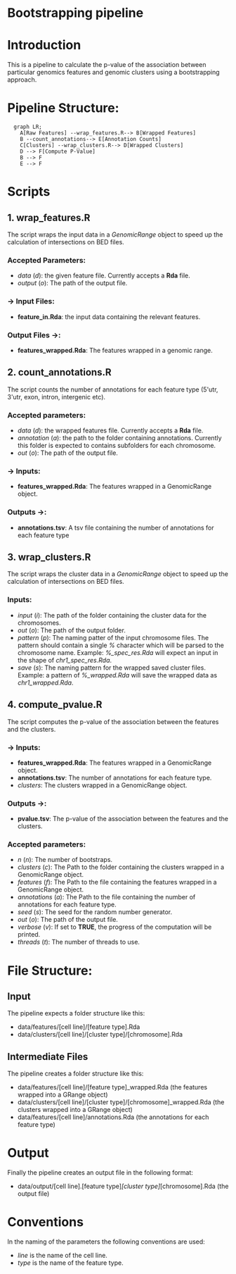# Bootstrapping pipeline

# Introduction
This is a pipeline to calculate the p-value of the association between particular genomics features and genomic clusters using a bootstrapping approach.

# Pipeline Structure:
```mermaid
  graph LR;
    A[Raw Features] --wrap_features.R--> B[Wrapped Features]
    B --count_annotations--> E[Annotation Counts] 
    C[Clusters] --wrap_clusters.R--> D[Wrapped Clusters]
    D --> F[Compute P-Value]
    B --> F
    E --> F
```

# Scripts
## 1. wrap_features.R 
The script wraps the input data in a *GenomicRange* object to speed up the calculation of intersections on BED files.

### Accepted Parameters:
- *data* (*d*): the given feature file. Currently accepts a **Rda** file.
- *output* (*o*): The path of the output file.

### -> Input Files:
- __feature_in.Rda__: the input data containing the relevant features.

### Output Files ->:
- __features_wrapped.Rda__: The features wrapped in a genomic range.

## 2. count_annotations.R
The script counts the number of annotations for each feature type (5'utr, 3'utr, exon, intron, intergenic etc).

### Accepted parameters:
- *data* (*d*): the wrapped features file. Currently accepts a **Rda** file.
- *annotation* (*a*): the path to the folder containing annotations. Currently this folder is expected to contains subfolders for each chromosome.
- *out* (*o*): The path of the output file.

### -> Inputs:
- __features_wrapped.Rda__: The features wrapped in a GenomicRange object.

### Outputs ->: 
- __annotations.tsv__: A tsv file containing the number of annotations for each feature type

## 3. wrap_clusters.R
The script wraps the cluster data in a *GenomicRange* object to speed up the calculation of intersections on BED files.

### Inputs:
- *input* (*i*): The path of the folder containing the cluster data for the chromosomes.
- *out* (*o*): The path of the output folder.
- *pattern* (*p*): The naming patter of the input chromosome files. The pattern should contain a single *%* character which will be parsed to the chromosome name. Example: *%_spec_res.Rda* will expect an input in the shape of *chr1_spec_res.Rda*. 
- *save* (*s*): The naming pattern for the wrapped saved cluster files. Example: a pattern of *%_wrapped.Rda* will save the wrapped data as *chr1_wrapped.Rda*.

## 4. compute_pvalue.R
The script computes the p-value of the association between the features and the clusters.

### -> Inputs:
- __features_wrapped.Rda__: The features wrapped in a GenomicRange object.
- __annotations.tsv__: The number of annotations for each feature type.
- *clusters*: The clusters wrapped in a GenomicRange object.

### Outputs ->:
- __pvalue.tsv__: The p-value of the association between the features and the clusters.

### Accepted parameters:
- *n* (*n*): The number of bootstraps.
- *clusters* (*c*): The Path to the folder containing the clusters wrapped in a GenomicRange object.
- *features* (*f*): The Path to the file containing the features wrapped in a GenomicRange object.
- *annotations* (*a*): The Path to the file containing the number of annotations for each feature type.
- *seed* (*s*): The seed for the random number generator.
- *out* (*o*): The path of the output file.
- *verbose* (*v*): If set to **TRUE**, the progress of the computation will be printed.
- *threads* (*t*): The number of threads to use.

# File Structure:
## Input
The pipeline expects a folder structure like this:
- data/features/[cell line]/[feature type].Rda
- data/clusters/[cell line]/[cluster type]/[chromosome].Rda

## Intermediate Files
The pipeline creates a folder structure like this:
- data/features/[cell line]/[feature type]_wrapped.Rda (the features wrapped into a GRange object)
- data/clusters/[cell line]/[cluster type]/[chromosome]_wrapped.Rda (the clusters wrapped into a GRange object)
- data/features/[cell line]/annotations.Rda (the annotations for each feature type)

# Output
Finally the pipeline creates an output file in the following format:
- data/output/[cell line].[feature type]_[cluster type]_[chromosome].Rda (the output file)

# Conventions
In the naming of the parameters the following conventions are used:
- *line* is the name of the cell line.
- *type* is the name of the feature type.